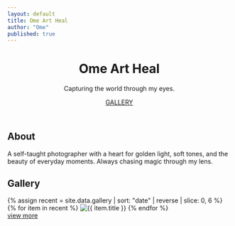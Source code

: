 ```yaml
---
layout: default
title: Ome Art Heal
author: "Ome"
published: true
---
```

<header>
<div class="container">
<h1>Ome Art Heal</h1>
<p>Capturing the world through my eyes.</p>
<a href="#gallery">GALLERY</a>
</div>
</header>
<section class="about">
<div class="container">
<h2>About</h2>
<p>A self-taught photographer with a heart for golden light, soft tones, and the beauty of everyday moments. Always chasing magic through my lens.</p>
</div>
</section>
<section id="gallery" class="gallery">
<div class="container">
<h2>Gallery</h2>
<div class="grid">
{% assign recent = site.data.gallery | sort: "date" | reverse | slice: 0, 6 %}
{% for item in recent %}
<img src="{{ item.url }}" alt="{{ item.title }}" loading="lazy" decoding="async" class="image">
{% endfor %}
</div>
</div>
</section>
<div class="cta-for-gallery"><a href="/gallery" rel="noopener noreferrer">view more</a></div>
